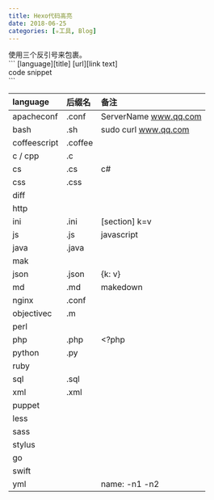 ```yaml
---
title: Hexo代码高亮
date: 2018-06-25
categories: [✮工具, Blog]
---
```


使用三个反引号来包裹。  
\`\`\` [language][title] [url][link text]  
code snippet  
\`\`\`

<!--more-->

| language     | 后缀名  | 备注                                   |
| :----------- | :------ | :------------------------------------- |
| apacheconf   | .conf   | ServerName www.qq.com                  |
| bash         | .sh     | sudo curl www.qq.com                   |
| coffeescript | .coffee |
| c / cpp      | .c      |
| cs           | .cs     | c#                                     |
| css          | .css    |
| diff         |         |
| http         |         |
| ini          | .ini    | [section] k=v                          |
| js           | .js     | javascript                             |
| java         | .java   |
| mak          |         |
| json         | .json   | {k: v}                                 |
| md           | .md     | makedown                               |
| nginx        | .conf   |
| objectivec   | .m      |
| perl         |         |
| php          | .php    | <?php                                  |
| python       | .py     |
| ruby         |         |
| sql          | .sql    |
| xml          | .xml    | <?xml version="1.0" encoding="UTF-8"?> |
| puppet       |         |
| less         |         |
| sass         |         |
| stylus       |         |
| go           |         |
| swift        |         |
| yml          |         | name: -n1 -n2                          |
